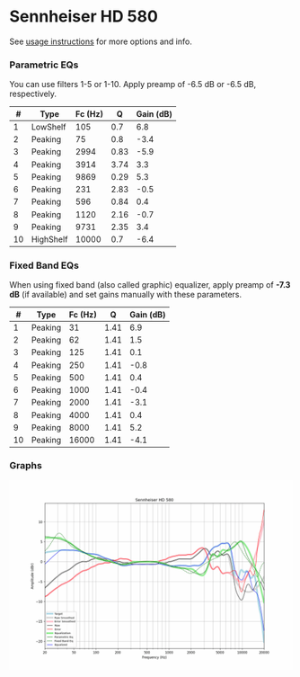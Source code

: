 # Sennheiser HD 580
See [usage instructions](https://github.com/jaakkopasanen/AutoEq#usage) for more options and info.

### Parametric EQs
You can use filters 1-5 or 1-10. Apply preamp of -6.5 dB or -6.5 dB, respectively.

|   # | Type      |   Fc (Hz) |    Q |   Gain (dB) |
|-----|-----------|-----------|------|-------------|
|   1 | LowShelf  |       105 | 0.7  |         6.8 |
|   2 | Peaking   |        75 | 0.8  |        -3.4 |
|   3 | Peaking   |      2994 | 0.83 |        -5.9 |
|   4 | Peaking   |      3914 | 3.74 |         3.3 |
|   5 | Peaking   |      9869 | 0.29 |         5.3 |
|   6 | Peaking   |       231 | 2.83 |        -0.5 |
|   7 | Peaking   |       596 | 0.84 |         0.4 |
|   8 | Peaking   |      1120 | 2.16 |        -0.7 |
|   9 | Peaking   |      9731 | 2.35 |         3.4 |
|  10 | HighShelf |     10000 | 0.7  |        -6.4 |

### Fixed Band EQs
When using fixed band (also called graphic) equalizer, apply preamp of **-7.3 dB** (if available) and set gains manually with these parameters.

|   # | Type    |   Fc (Hz) |    Q |   Gain (dB) |
|-----|---------|-----------|------|-------------|
|   1 | Peaking |        31 | 1.41 |         6.9 |
|   2 | Peaking |        62 | 1.41 |         1.5 |
|   3 | Peaking |       125 | 1.41 |         0.1 |
|   4 | Peaking |       250 | 1.41 |        -0.8 |
|   5 | Peaking |       500 | 1.41 |         0.4 |
|   6 | Peaking |      1000 | 1.41 |        -0.4 |
|   7 | Peaking |      2000 | 1.41 |        -3.1 |
|   8 | Peaking |      4000 | 1.41 |         0.4 |
|   9 | Peaking |      8000 | 1.41 |         5.2 |
|  10 | Peaking |     16000 | 1.41 |        -4.1 |

### Graphs
![](./Sennheiser%20HD%20580.png)

